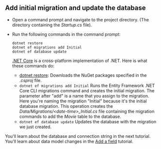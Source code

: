 ## Add initial migration and update the database

* Open a command prompt and navigate to the project directory. (The directory containing the *Startup.cs* file).

* Run the following commands in the command prompt:

  ```console
  dotnet restore
  dotnet ef migrations add Initial
  dotnet ef database update
  ```
  
  [.NET Core](/dotnet/core/tools/index) is a cross-platform implementation of .NET. Here is what these commands do:

  * [dotnet restore](/dotnet/core/tools/dotnet-restore): Downloads the NuGet packages specified in the *.csproj* file.
  * `dotnet ef migrations add Initial` Runs the Entity Framework .NET Core CLI migrations command and creates the initial migration. The parameter after "add" is a name that you assign to the migration. Here you're naming the migration "Initial" because it's the initial database migration. This operation creates the *Data/Migrations/\<date-time>_Initial.cs* file containing the migration commands to add the *Movie* table to the database.
  * `dotnet ef database update`  Updates the database with the migration we just created.

You'll learn about the database and connection string in the next tutorial. You'll learn about data model changes in the [Add a field](xref:tutorials/first-mvc-app/new-field) tutorial.
